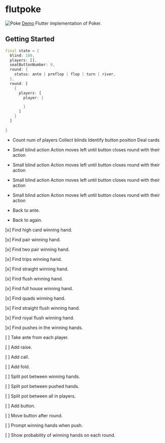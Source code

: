 # flutpoke

![Poke](https://s4.gifyu.com/images/demoabe973cb0e4ec1ab.gif)
[Demo](http://ec2co-ecsel-18vvvddhb7n1d-1484352155.us-east-1.elb.amazonaws.com/#/)
Flutter implementation of Poker.

## Getting Started

```dart
final state = {
  blind: 100,
  players: [],
  seatButtonNumber: 0,
  round: {
    status: ante | preflop | flop | turn | river,
  },
  round: [
    {
      players: [
        player: {

        }
      ]
    }
  ]
  
}
```

- Count num of players
  Collect blinds
  Identify button position
  Deal cards

- Small blind action
  Action moves left until button closes round with their action

- Small blind action
  Action moves left until button closes round with their action

- Small blind action
  Action moves left until button closes round with their action

- Small blind action
  Action moves left until button closes round with their action

- Back to ante.
- Back to again.


[x] Find high card winning hand.

[x] Find pair winning hand.

[x] Find two pair winning hand.

[x] Find trips winning hand.

[x] Find straight winning hand.

[x] Find flush winning hand.

[x] Find full house winning hand.

[x] Find quads winning hand.

[x] Find straight flush winning hand.

[x] Find royal flush winning hand.

[x] Find pushes in the winning hands.

[ ] Take ante from each player.

[ ] Add raise.

[ ] Add call.

[ ] Add fold.

[ ] Split pot between winning hands.

[ ] Split pot between pushed hands.

[ ] Split pot between all in players.

[ ] Add button.

[ ] Move button after round.

[ ] Prompt winning hands when push.

[ ] Show probability of winning hands on each round.